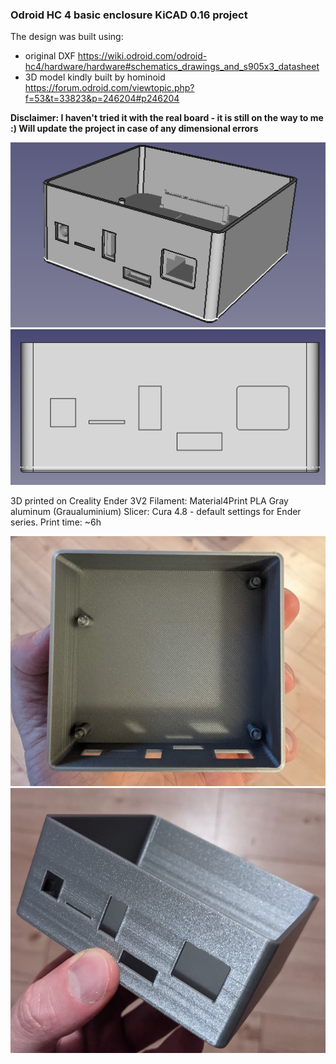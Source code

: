 ### Odroid HC 4 basic enclosure KiCAD 0.16 project

The design was built using:
* original DXF https://wiki.odroid.com/odroid-hc4/hardware/hardware#schematics_drawings_and_s905x3_datasheet
* 3D model kindly built by hominoid https://forum.odroid.com/viewtopic.php?f=53&t=33823&p=246204#p246204

**Disclaimer: I haven't tried it with the real board - it is still on the way to me :) Will update the project in case of any dimensional errors**

![image2.png](images/image2.png)
![image1.png](images/image1.png)

3D printed on Creality Ender 3V2
Filament: Material4Print PLA Gray aluminum (Graualuminium)
Slicer: Cura 4.8 - default settings for Ender series.
Print time: ~6h

![image2.png](images/print1.png)
![image1.png](images/print2.png)
